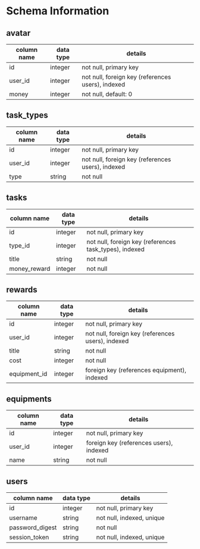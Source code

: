 # Schema Information

## avatar
column name | data type | details
------------|-----------|-----------------------
id          | integer   | not null, primary key
user_id     | integer   | not null, foreign key (references users), indexed
money       | integer   | not null, default: 0

## task_types
column name | data type | details
------------|-----------|-----------------------
id          | integer   | not null, primary key
user_id     | integer   | not null, foreign key (references users), indexed
type        | string    | not null

## tasks
column name | data type | details
------------|-----------|-----------------------
id          | integer   | not null, primary key
type_id     | integer   | not null, foreign key (references task_types), indexed
title       | string    | not null
money_reward| integer   | not null

## rewards
column name | data type | details
------------|-----------|-----------------------
id          | integer   | not null, primary key
user_id     | integer   | not null, foreign key (references users), indexed
title       | string    | not null
cost        | integer   | not null
equipment_id| integer   | foreign key (references equipment), indexed

## equipments
column name | data type | details
------------|-----------|-----------------------
id          | integer   | not null, primary key
user_id     | integer   | foreign key (references users), indexed
name        | string    | not null

## users
column name     | data type | details
----------------|-----------|-----------------------
id              | integer   | not null, primary key
username        | string    | not null, indexed, unique
password_digest | string    | not null
session_token   | string    | not null, indexed, unique
